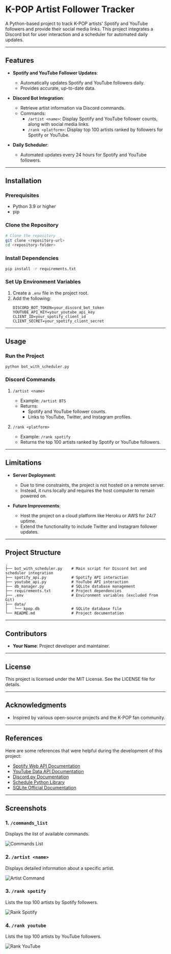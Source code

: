 # K-POP Artist Follower Tracker

A Python-based project to track K-POP artists' Spotify and YouTube followers and provide their social media links. This project integrates a Discord bot for user interaction and a scheduler for automated daily updates.

---

## Features

- **Spotify and YouTube Follower Updates**:
  - Automatically updates Spotify and YouTube followers daily.
  - Provides accurate, up-to-date data.

- **Discord Bot Integration**:
  - Retrieve artist information via Discord commands.
  - Commands:
    - `/artist <name>`: Display Spotify and YouTube follower counts, along with social media links.
    - `/rank <platform>`: Display top 100 artists ranked by followers for Spotify or YouTube.

- **Daily Scheduler**:
  - Automated updates every 24 hours for Spotify and YouTube followers.

---

## Installation

### Prerequisites
- Python 3.9 or higher
- pip

### Clone the Repository
```bash
# Clone the repository
git clone <repository-url>
cd <repository-folder>
```

### Install Dependencies
```bash
pip install -r requirements.txt
```

### Set Up Environment Variables
1. Create a `.env` file in the project root.
2. Add the following:
   ```plaintext
   DISCORD_BOT_TOKEN=your_discord_bot_token
   YOUTUBE_API_KEY=your_youtube_api_key
   CLIENT_ID=your_spotify_client_id
   CLIENT_SECRET=your_spotify_client_secret
   ```

---

## Usage

### Run the Project
```bash
python bot_with_scheduler.py
```

### Discord Commands
1. `/artist <name>`
   - Example: `/artist BTS`
   - Returns:
     - Spotify and YouTube follower counts.
     - Links to YouTube, Twitter, and Instagram profiles.

2. `/rank <platform>`
   - Example: `/rank spotify`
   - Returns the top 100 artists ranked by Spotify or YouTube followers.

---

## Limitations

- **Server Deployment**:
  - Due to time constraints, the project is not hosted on a remote server.
  - Instead, it runs locally and requires the host computer to remain powered on.

- **Future Improvements**:
  - Host the project on a cloud platform like Heroku or AWS for 24/7 uptime.
  - Extend the functionality to include Twitter and Instagram follower updates.

---

## Project Structure
```plaintext
.
├── bot_with_scheduler.py    # Main script for Discord bot and scheduler integration
├── spotify_api.py           # Spotify API interaction
├── youtube_api.py           # YouTube API interaction
├── db_manager.py            # SQLite database management
├── requirements.txt         # Project dependencies
├── .env                     # Environment variables (excluded from Git)
├── data/
│   └── kpop.db              # SQLite database file
└── README.md                # Project documentation
```

---

## Contributors
- **Your Name**: Project developer and maintainer.

---

## License
This project is licensed under the MIT License. See the LICENSE file for details.

---

## Acknowledgments
- Inspired by various open-source projects and the K-POP fan community.

---

## References

Here are some references that were helpful during the development of this project:

- [Spotify Web API Documentation](https://developer.spotify.com/documentation/web-api/)
- [YouTube Data API Documentation](https://developers.google.com/youtube/v3)
- [Discord.py Documentation](https://discordpy.readthedocs.io/en/stable/)
- [Schedule Python Library](https://schedule.readthedocs.io/en/stable/)
- [SQLite Official Documentation](https://www.sqlite.org/docs.html)

---

## Screenshots

### 1. `/commands_list`
Displays the list of available commands.

![Commands List](./스크린샷%202024-12-11%20234004.png)

### 2. `/artist <name>`
Displays detailed information about a specific artist.

![Artist Command](./스크린샷%202024-12-11%20234032.png)

### 3. `/rank spotify`
Lists the top 100 artists by Spotify followers.

![Rank Spotify](./스크린샷%202024-12-11%20234052.png)

### 4. `/rank youtube`
Lists the top 100 artists by YouTube followers.

![Rank YouTube](./스크린샷%202024-12-11%20234112.png)
